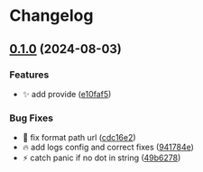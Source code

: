 # Changelog

## [0.1.0](https://github.com/titigmr/external-dns-midaas-webhook/compare/v0.0.1...v0.1.0) (2024-08-03)


### Features

* :sparkles: add provide ([e10faf5](https://github.com/titigmr/external-dns-midaas-webhook/commit/e10faf5757efe8a1fdab709fa09369a7516cc181))


### Bug Fixes

* :art: fix format path url ([cdc16e2](https://github.com/titigmr/external-dns-midaas-webhook/commit/cdc16e2ded96e1079ecc70730cb596529d842747))
* :fire: add logs config and correct fixes ([941784e](https://github.com/titigmr/external-dns-midaas-webhook/commit/941784e8be5149cf6d0d6946b9515dca56f04a32))
* :zap: catch panic if no dot in string ([49b6278](https://github.com/titigmr/external-dns-midaas-webhook/commit/49b6278e443fd1b1435472d56a966db8be17b8f9))
